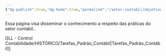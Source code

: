 ```yaml
---
{"dg-publish":true,"dg-home":true,"permalink":"/setor-contabil/objetivo-da-pagina/","tags":["gardenEntry"],"dgPassFrontmatter":true}
---
```



Essa página visa disseminar o conhecimento a respeito das práticas do setor contábil..

[[LL - Control Contabilidade/HISTÓRICO/Tarefas_Padrão_Contábil\|Tarefas_Padrão_Contábil]]

